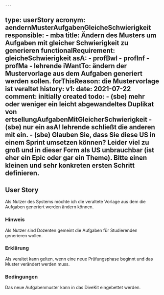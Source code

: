     ---
type: userStory
acronym: aendernMusterAufgabenGleicheSchwierigkeit
responsible:
    - mba
title: Ändern des Musters um Aufgaben mit gleicher Schwierigkeit zu generieren
functionalRequirement: gleicheSchwierigkeit
asA:
    - profBwl
    - profInf
    - profMa
    - lehrende
iWantTo: ändern der Mustervorlage aus dem Aufgaben generiert werden sollen.
forThisReason: die Mustervorlage ist veraltet
history:
    v1:
        date: 2021-07-22
        comment: initially created
todo:
    - (sbe) mehr oder weniger ein leicht abgewandeltes Duplikat von ertsellungAufgabenMitGleicherSchwierigkeit
    - (sbe) nur ein asA! lehrende schließt die anderen mit ein.
    - (sbe) Glauben Sie, dass Sie diese US in einem Sprint umsetzen können? Leider viel zu groß und in dieser Form als US unbrauchbar (ist eher ein Epic oder gar ein Theme). Bitte einen kleinen und sehr konkreten ersten Schritt definieren.
---

## User Story

Als Nutzer des Systems möchte ich die veraltete Vorlage aus dem die Aufgaben generiert werden ändern können.

### Hinweis

Als Nutzer sind Dozenten gemeint die Aufgaben für Studierenden generieren wollen.


### Erklärung

Als veraltet kann gelten, wenn eine neue Prüfungsphase beginnt und das Muster verändert werden muss.

### Bedingungen

Das neue Aufgabenmuster kann in das DiveKit eingebettet werden.
